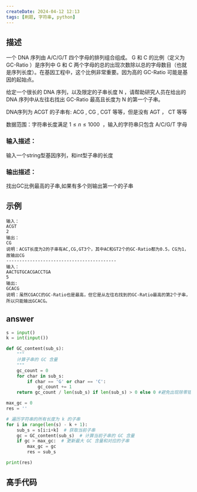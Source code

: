```yaml
---
createDate: 2024-04-12 12:13
tags: [刷题, 字符串, python]
---
```

## 描述

一个 DNA 序列由 A/C/G/T 四个字母的排列组合组成。 G 和 C 的比例（定义为 GC-Ratio ）是序列中 G 和 C 两个字母的总的出现次数除以总的字母数目（也就是序列长度）。在基因工程中，这个比例非常重要。因为高的 GC-Ratio 可能是基因的起始点。

给定一个很长的 DNA 序列，以及限定的子串长度 N ，请帮助研究人员在给出的 DNA 序列中从左往右找出 GC-Ratio 最高且长度为 N 的第一个子串。

DNA序列为 ACGT 的子串有: ACG , CG , CGT 等等，但是没有 AGT ， CT 等等

数据范围：字符串长度满足 $1≤n≤1000$  ，输入的字符串只包含 A/C/G/T 字母

### 输入描述：

输入一个string型基因序列，和int型子串的长度

### 输出描述：

找出GC比例最高的子串,如果有多个则输出第一个的子串

## 示例
```0
输入：
ACGT
2
输出：
CG
说明：ACGT长度为2的子串有AC,CG,GT3个，其中AC和GT2个的GC-Ratio都为0.5，CG为1，故输出CG
------------------------------------------
输入：
AACTGTGCACGACCTGA
5
输出:
GCACG
说明：虽然CGACC的GC-Ratio也是最高，但它是从左往右找到的GC-Ratio最高的第2个子串，所以只能输出GCACG。
```
## answer
```python
s = input()
k = int(input())

def GC_content(sub_s):
    """
    计算子串的 GC 含量
    """
    gc_count = 0
    for char in sub_s:
        if char == 'G' or char == 'C':
            gc_count += 1
    return gc_count / len(sub_s) if len(sub_s) > 0 else 0 #避免出现除零错误

max_gc = 0
res = ''

# 遍历字符串的所有长度为 k 的子串
for i in range(len(s) - k + 1):
    sub_s = s[i:i+k]  # 获取当前子串
    gc = GC_content(sub_s)  # 计算当前子串的 GC 含量
    if gc > max_gc:  # 更新最大 GC 含量和对应的子串
        max_gc = gc
        res = sub_s

print(res)
```
## 高手代码
```python
```